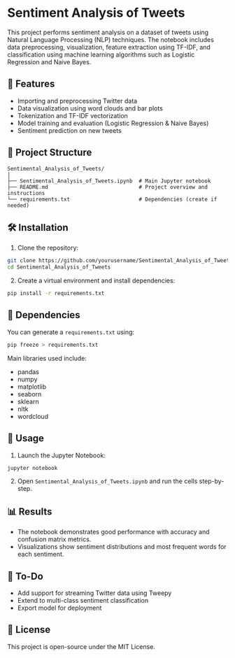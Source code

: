 # Sentiment Analysis of Tweets

This project performs sentiment analysis on a dataset of tweets using Natural Language Processing (NLP) techniques. The notebook includes data preprocessing, visualization, feature extraction using TF-IDF, and classification using machine learning algorithms such as Logistic Regression and Naive Bayes.

## 🧪 Features

- Importing and preprocessing Twitter data  
- Data visualization using word clouds and bar plots  
- Tokenization and TF-IDF vectorization  
- Model training and evaluation (Logistic Regression & Naive Bayes)  
- Sentiment prediction on new tweets  

## 📁 Project Structure

```
Sentimental_Analysis_of_Tweets/
│
├── Sentimental_Analysis_of_Tweets.ipynb  # Main Jupyter notebook
├── README.md                             # Project overview and instructions
└── requirements.txt                      # Dependencies (create if needed)
```

## 🛠️ Installation

1. Clone the repository:
```bash
git clone https://github.com/yourusername/Sentimental_Analysis_of_Tweets.git
cd Sentimental_Analysis_of_Tweets
```

2. Create a virtual environment and install dependencies:
```bash
pip install -r requirements.txt
```

## 🧾 Dependencies

You can generate a `requirements.txt` using:
```bash
pip freeze > requirements.txt
```

Main libraries used include:
- pandas
- numpy
- matplotlib
- seaborn
- sklearn
- nltk
- wordcloud

## 🚀 Usage

1. Launch the Jupyter Notebook:
```bash
jupyter notebook
```

2. Open `Sentimental_Analysis_of_Tweets.ipynb` and run the cells step-by-step.

## 📊 Results

- The notebook demonstrates good performance with accuracy and confusion matrix metrics.
- Visualizations show sentiment distributions and most frequent words for each sentiment.

## 📌 To-Do

- Add support for streaming Twitter data using Tweepy
- Extend to multi-class sentiment classification
- Export model for deployment

## 📝 License

This project is open-source under the MIT License.
